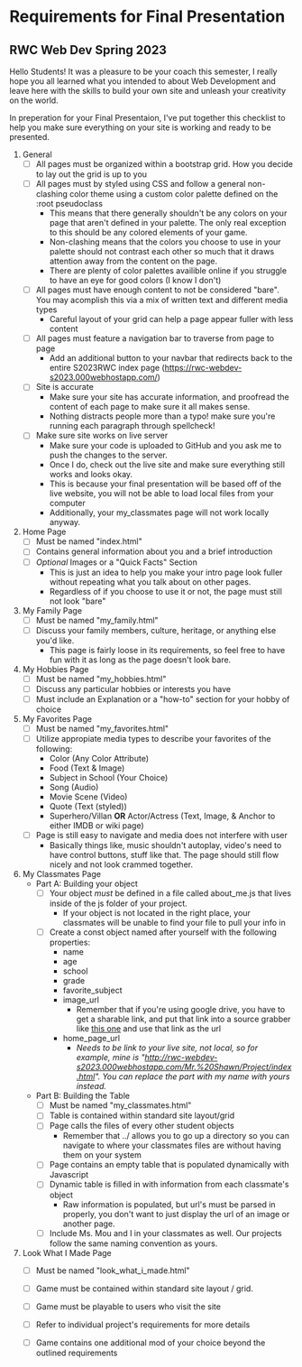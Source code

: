 # Requirements for Final Presentation
## RWC Web Dev Spring 2023
Hello Students! It was a pleasure to be your coach this semester, I really hope you all learned what you intended to about Web Development and leave here with the skills to build your own site and unleash your creativity on the world. 

In preperation for your Final Presentaion, I've put together this checklist to help you make sure everything on your site is working and ready to be presented. 

1. General
    - [ ] All pages must be organized within a bootstrap grid. How you decide to lay out the grid is up to you
    - [ ] All pages must by styled using CSS and follow a general non-clashing color theme using a custom color palette defined on the :root pseudoclass
        - This means that there generally shouldn't be any colors on your page that aren't defined in your palette. The only real exception to this should be any colored elements of your game.
        - Non-clashing means that the colors you choose to use in your palette should not contrast each other so much that it draws attention away from the content on the page.
        - There are plenty of color palettes availible online if you struggle to have an eye for good colors (I know I don't)
    - [ ] All pages must have enough content to not be considered "bare". You may acomplish this via a mix of written text and different media types
        - Careful layout of your grid can help a page appear fuller with less content
    - [ ] All pages must feature a navigation bar to traverse from page to page
        - Add an additional button to your navbar that redirects back to the entire S2023RWC index page (https://rwc-webdev-s2023.000webhostapp.com/)
    - [ ] Site is accurate
        - Make sure your site has accurate information, and proofread the content of each page to make sure it all makes sense.
        - Nothing distracts people more than a typo! make sure you're running each paragraph through spellcheck!
    - [ ] Make sure site works on live server
        - Make sure your code is uploaded to GitHub and you ask me to push the changes to the server.
        - Once I do, check out the live site and make sure everything still works and looks okay.
        - This is because your final presentation will be based off of the live website, you will not be able to load local files from your computer
        - Additionally, your my_classmates page will not work locally anyway.
2. Home Page
    - [ ] Must be named "index.html"
    - [ ] Contains general information about you and a brief introduction
    - [ ] *Optional* Images or a "Quick Facts" Section
        - This is just an idea to help you make your intro page look fuller without repeating what you talk about on other pages.
        - Regardless of if you choose to use it or not, the page must still not look "bare"
3. My Family Page
    - [ ] Must be named "my_family.html"
    - [ ] Discuss your family members, culture, heritage, or anything else you'd like.
        - This page is fairly loose in its requirements, so feel free to have fun with it as long as the page doesn't look bare.
4. My Hobbies Page
    - [ ] Must be named "my_hobbies.html"
    - [ ] Discuss any particular hobbies or interests you have
    - [ ] Must include an Explanation or a "how-to" section for your hobby of choice
5. My Favorites Page
    - [ ] Must be named "my_favorites.html"
    - [ ] Utilize appropiate media types to describe your favorites of the following:
        - Color (Any Color Attribute)
        - Food (Text & Image)
        - Subject in School (Your Choice)
        - Song (Audio)
        - Movie Scene (Video)
        - Quote (Text (styled))
        - Superhero/Villan **OR** Actor/Actress (Text, Image, & Anchor to either IMDB or wiki page)
    - [ ] Page is still easy to navigate and media does not interfere with user
        - Basically things like, music shouldn't autoplay, video's need to have control buttons, stuff like that. The page should still flow nicely and not look crammed together.
6. My Classmates Page
    - Part A: Building your object
        - [ ] Your object *must* be defined in a file called about_me.js that lives inside of the js folder of your project.
            - If your object is not located in the right place, your classmates will be unable to find your file to pull your info in
        - [ ] Create a const object named after yourself with the following properties:
            - name
            - age
            - school
            - grade
            - favorite_subject
            - image_url
                - Remember that if you're using google drive, you have to get a sharable link, and put that link into a source grabber like [this one](https://sites.google.com/site/gdocs2direct/) and use that link as the url
            - home_page_url
                - *Needs to be link to your live site, not local, so for example, mine is "http://rwc-webdev-s2023.000webhostapp.com/Mr.%20Shawn/Project/index.html". You can replace the part with my name with yours instead.*
    - Part B: Building the Table
        - [ ] Must be named "my_classmates.html"
        - [ ] Table is contained within standard site layout/grid
        - [ ] Page calls the files of every other student objects
            - Remember that ../ allows you to go up a directory so you can navigate to where your classmates files are without having them on your system
        - [ ] Page contains an empty table that is populated dynamically with Javascript
        - [ ] Dynamic table is filled in with information from each classmate's object
            - Raw information is populated, but url's must be parsed in properly, you don't want to just display the url of an image or another page.
        - [ ] Include Ms. Mou and I in your classmates as well. Our projects follow the same naming convention as yours.
7. Look What I Made Page
    - [ ] Must be named "look_what_i_made.html"
    - [ ] Game must be contained within standard site layout / grid.
    - [ ] Game must be playable to users who visit the site
    - [ ] Refer to individual project's requirements for more details
    - [ ] Game contains one additional mod of your choice beyond the outlined requirements

        
